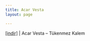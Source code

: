```yaml
---
title: Acar Vesta
layout: page

---
```

<a href="https://cloud.mail.ru/public/e97f0f18d1d2/Acar%20Vesta%20-%20Tukenmez%20KaIem" target="_blank">[indir]</a> | Acar Vesta &#8211; Tükenmez Kalem